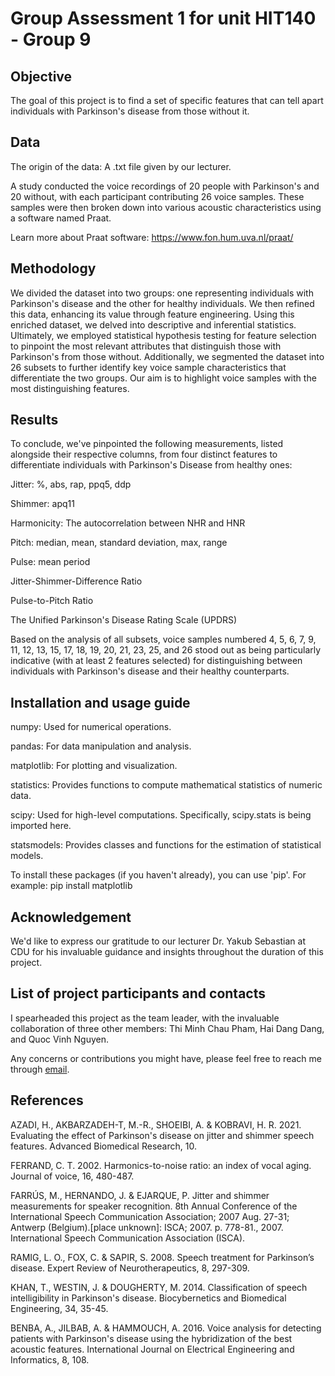 # Group Assessment 1 for unit HIT140 - Group 9
## Objective
The goal of this project is to find a set of specific features that can tell apart individuals with Parkinson's disease from those without it.

## Data
The origin of the data: A .txt file given by our lecturer.

A study conducted the voice recordings of 20 people with Parkinson's and 20 without, with each participant contributing 26 voice samples. These samples were then broken down into various acoustic characteristics using a software named Praat.

Learn more about Praat software: https://www.fon.hum.uva.nl/praat/

## Methodology
We divided the dataset into two groups: one representing individuals with Parkinson's disease and the other for healthy individuals. We then refined this data, enhancing its value through feature engineering. Using this enriched dataset, we delved into descriptive and inferential statistics. Ultimately, we employed statistical hypothesis testing for feature selection to pinpoint the most relevant attributes that distinguish those with Parkinson's from those without. Additionally, we segmented the dataset into 26 subsets to further identify key voice sample characteristics that differentiate the two groups. Our aim is to highlight voice samples with the most distinguishing features.

## Results
To conclude, we've pinpointed the following measurements, listed alongside their respective columns, from four distinct features to differentiate individuals with Parkinson's Disease from healthy ones:

Jitter: %, abs, rap, ppq5, ddp

Shimmer: apq11

Harmonicity: The autocorrelation between NHR and HNR

Pitch: median, mean, standard deviation, max, range

Pulse: mean period

Jitter-Shimmer-Difference Ratio

Pulse-to-Pitch Ratio

The Unified Parkinson's Disease Rating Scale (UPDRS)

Based on the analysis of all subsets, voice samples numbered 4, 5, 6, 7, 9, 11, 12, 13, 15, 17, 18, 19, 20, 21, 23, 25, and 26 stood out as being particularly indicative (with at least 2 features selected) for distinguishing between individuals with Parkinson's disease and their healthy counterparts.

## Installation and usage guide
numpy: Used for numerical operations.

pandas: For data manipulation and analysis.

matplotlib: For plotting and visualization.

statistics: Provides functions to compute mathematical statistics of numeric data.

scipy: Used for high-level computations. Specifically, scipy.stats is being imported here.

statsmodels: Provides classes and functions for the estimation of statistical models.

To install these packages (if you haven't already), you can use 'pip'.
For example: pip install matplotlib

## Acknowledgement
We'd like to express our gratitude to our lecturer Dr. Yakub Sebastian at CDU for his invaluable guidance and insights throughout the duration of this project.

## List of project participants and contacts
I spearheaded this project as the team leader, with the invaluable collaboration of three other members: Thi Minh Chau Pham, Hai Dang Dang, and Quoc Vinh Nguyen.

Any concerns or contributions you might have, please feel free to reach me through [email](lecongdoo3@gmail.com).

## References
AZADI, H., AKBARZADEH-T, M.-R., SHOEIBI, A. & KOBRAVI, H. R. 2021. Evaluating the effect of Parkinson's disease on jitter and shimmer speech features. Advanced Biomedical Research, 10.

FERRAND, C. T. 2002. Harmonics-to-noise ratio: an index of vocal aging. Journal of voice, 16, 480-487.

FARRÚS, M., HERNANDO, J. & EJARQUE, P. Jitter and shimmer measurements for speaker recognition.  8th Annual Conference of the International Speech Communication Association; 2007 Aug. 27-31; Antwerp (Belgium).[place unknown]: ISCA; 2007. p. 778-81., 2007. International Speech Communication Association (ISCA).

RAMIG, L. O., FOX, C. & SAPIR, S. 2008. Speech treatment for Parkinson’s disease. Expert Review of Neurotherapeutics, 8, 297-309.

KHAN, T., WESTIN, J. & DOUGHERTY, M. 2014. Classification of speech intelligibility in Parkinson's disease. Biocybernetics and Biomedical Engineering, 34, 35-45.

BENBA, A., JILBAB, A. & HAMMOUCH, A. 2016. Voice analysis for detecting patients with Parkinson's disease using the hybridization of the best acoustic features. International Journal on Electrical Engineering and Informatics, 8, 108.
